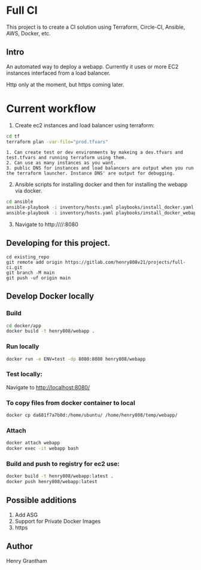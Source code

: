 # Full CI

This project is to create a CI solution using Terraform, Circle-CI, Ansible, AWS, Docker, etc.

## Intro
An automated way to deploy a webapp. Currently it uses or more EC2 instances interfaced from a load balancer.

Http only at the moment, but https coming later.


# Current workflow
1. Create ec2 instances and load balancer using terraform:
```bash
cd tf
terraform plan -var-file="prod.tfvars"
```
    1. Can create test or dev environments by makeing a dev.tfvars and test.tfvars and running terraform using them.
    2. Can use as many instances as you want.
    3. public DNS for instances and load balancers are output when you run the terraform launcher. Instance DNS' are output for debugging.

2. Ansible scripts for installing docker and then for installing the webapp via docker.
```bash
cd ansible
ansible-playbook -i inventory/hosts.yaml playbooks/install_docker.yaml
ansible-playbook -i inventory/hosts.yaml playbooks/install_docker_webapp.yaml
```
3. Navigate to http://<LB public DNS>//:8080

 

## Developing for this project.
```
cd existing_repo
git remote add origin https://gitlab.com/henry808v21/projects/full-ci.git
git branch -M main
git push -uf origin main
```

## Develop Docker locally

### Build
```bash
cd docker/app
docker build -t henry808/webapp .
```

### Run locally
```bash
docker run -e ENV=test -dp 8080:8080 henry808/webapp
```

### Test locally:
Navigate to [http://localhost:8080/](http://localhost:8080)


### To copy files from docker container to local 
```bash
docker cp da681f7a7b0d:/home/ubuntu/ /home/henry808/temp/webapp/
```

### Attach
```bash
docker attach webapp
docker exec -it webapp bash
```


### Build and push to registry for ec2 use:
```bash
docker build -t henry808/webapp:latest .
docker push henry808/webapp:latest
```

## Possible additions
1. Add ASG
2. Support for Private Docker Images
3. https


## Author
Henry Grantham
